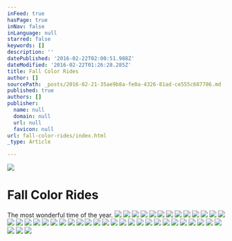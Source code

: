 ```yaml
---
inFeed: true
hasPage: true
inNav: false
inLanguage: null
starred: false
keywords: []
description: ''
datePublished: '2016-02-22T02:00:51.988Z'
dateModified: '2016-02-22T01:26:28.285Z'
title: Fall Color Rides
author: []
sourcePath: _posts/2016-02-21-35ae9b8a-fe0a-4326-81ad-ce555c687786.md
published: true
authors: []
publisher:
  name: null
  domain: null
  url: null
  favicon: null
url: fall-color-rides/index.html
_type: Article

---
```

![](https://s3-us-west-2.amazonaws.com/the-grid-img/p/786c6037ef5cedd2ade64f6ebb6bf75c4761fe6b.jpg)

# Fall Color Rides

The most wonderful time of the year.
![](https://the-grid-user-content.s3-us-west-2.amazonaws.com/c807f23d-1b41-4f86-9ea5-70a8159616e5.jpg)
![](https://the-grid-user-content.s3-us-west-2.amazonaws.com/10696520-0cb8-4394-862e-ee2cc550e5df.jpg)
![](https://the-grid-user-content.s3-us-west-2.amazonaws.com/b51abd76-3dbd-4714-857a-298b7e796dd2.jpg)
![](https://the-grid-user-content.s3-us-west-2.amazonaws.com/6e5ec537-1696-4d2a-b5e6-f1f79b2b54fa.jpg)
![](https://the-grid-user-content.s3-us-west-2.amazonaws.com/21666533-c702-4b0c-b404-abcbe19553a0.jpg)
![](https://the-grid-user-content.s3-us-west-2.amazonaws.com/aab5a1db-b434-444f-9c5f-258be3a9eb89.jpg)
![](https://the-grid-user-content.s3-us-west-2.amazonaws.com/f58d6235-4f80-4b29-8e25-5e28ed34faf8.jpg)
![](https://the-grid-user-content.s3-us-west-2.amazonaws.com/2bb8443b-0c20-4c0d-961c-3c3e5f6794ce.jpg)
![](https://the-grid-user-content.s3-us-west-2.amazonaws.com/9a0c75ae-e5ff-4d70-8f0d-a30a7b9c05ba.jpg)
![](https://the-grid-user-content.s3-us-west-2.amazonaws.com/0c10ab04-0d9d-46e7-85a4-73e70cafc28c.jpg)
![](https://the-grid-user-content.s3-us-west-2.amazonaws.com/c95d5a7f-57e5-4a12-a455-37cae54d402b.jpg)
![](https://the-grid-user-content.s3-us-west-2.amazonaws.com/9e5e08d0-d078-4418-ad52-9bad280f16ee.jpg)
![](https://the-grid-user-content.s3-us-west-2.amazonaws.com/7ca4a8f6-6774-4a0d-bbee-0d54d75dfea1.jpg)
![](https://the-grid-user-content.s3-us-west-2.amazonaws.com/076295b6-ac36-4376-97ab-cb00ee3c5b2f.jpg)
![](https://the-grid-user-content.s3-us-west-2.amazonaws.com/a17e8973-b508-40c5-a0d8-c6a6d3c33f2a.jpg)
![](https://the-grid-user-content.s3-us-west-2.amazonaws.com/f7a45b5a-dd0a-4daf-b6fb-3c97167ba028.jpg)
![](https://the-grid-user-content.s3-us-west-2.amazonaws.com/6896465a-3a49-415e-ba3a-40125b9843c6.jpg)
![](https://the-grid-user-content.s3-us-west-2.amazonaws.com/ba2dcfa2-f1a8-480c-85b2-411f21ed58d3.jpg)
![](https://the-grid-user-content.s3-us-west-2.amazonaws.com/a5a95566-b3b6-4241-b07a-9113b340eff5.jpg)
![](https://the-grid-user-content.s3-us-west-2.amazonaws.com/cd021a47-3dfb-4987-916c-7c19f01a7e75.jpg)
![](https://the-grid-user-content.s3-us-west-2.amazonaws.com/9fc0e457-e144-46bc-86db-478bdf884c93.jpg)
![](https://the-grid-user-content.s3-us-west-2.amazonaws.com/990c4d2b-67a3-4fcc-86e5-1448de26da97.jpg)
![](https://the-grid-user-content.s3-us-west-2.amazonaws.com/af619291-33b0-45d5-bafd-e349d2ef9132.jpg)
![](https://the-grid-user-content.s3-us-west-2.amazonaws.com/8eb2f6db-78c0-436e-81ca-fffe1663edc4.jpg)
![](https://the-grid-user-content.s3-us-west-2.amazonaws.com/6f4c9a40-8175-4ab4-9b74-87d4ef3340ad.jpg)
![](https://the-grid-user-content.s3-us-west-2.amazonaws.com/d869e4da-871e-4cbb-b959-a075abe58e46.jpg)
![](https://the-grid-user-content.s3-us-west-2.amazonaws.com/f76ada43-850b-4118-a6ad-377a26c67ea1.jpg)
![](https://the-grid-user-content.s3-us-west-2.amazonaws.com/871b4165-7253-4064-88e8-904a03fdff5f.jpg)
![](https://the-grid-user-content.s3-us-west-2.amazonaws.com/f8ad65bf-7a45-4b69-9d52-596041210aed.jpg)
![](https://the-grid-user-content.s3-us-west-2.amazonaws.com/aedc8fd9-2d37-478f-93fb-6db9008001b0.jpg)
![](https://the-grid-user-content.s3-us-west-2.amazonaws.com/1626eeb2-55dd-4eac-9390-aec280f1827c.jpg)
![](https://the-grid-user-content.s3-us-west-2.amazonaws.com/4c4f1d9e-2be5-4b8b-8683-e7c68edce2a4.jpg)
![](https://the-grid-user-content.s3-us-west-2.amazonaws.com/76e638cc-a29d-4a05-b8d9-746b66367204.jpg)
![](https://the-grid-user-content.s3-us-west-2.amazonaws.com/bae98f36-9ede-493a-a944-acb0b9c83f00.jpg)
![](https://the-grid-user-content.s3-us-west-2.amazonaws.com/72418627-b132-4253-8cd2-3fb88de8b394.jpg)
![](https://the-grid-user-content.s3-us-west-2.amazonaws.com/f068a735-93bd-407d-badf-6613c7de8077.jpg)
![](https://the-grid-user-content.s3-us-west-2.amazonaws.com/1fa226ff-99b1-4c65-9199-d46ca6fa8772.jpg)
![](https://the-grid-user-content.s3-us-west-2.amazonaws.com/d2922a0d-153e-4836-babe-a91424ac7bd8.jpg)
![](https://the-grid-user-content.s3-us-west-2.amazonaws.com/afdc37bf-91d3-4c62-b555-cb8dd7e9fe3d.jpg)
![](https://the-grid-user-content.s3-us-west-2.amazonaws.com/a93c5ca3-6d4c-45c8-868e-fcf2b03121a4.jpg)
![](https://the-grid-user-content.s3-us-west-2.amazonaws.com/149774dd-f3e0-4db9-a970-586d2cf4914e.jpg)